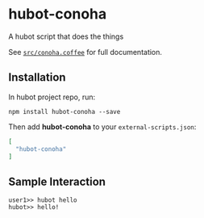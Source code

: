 # hubot-conoha

A hubot script that does the things

See [`src/conoha.coffee`](src/conoha.coffee) for full documentation.

## Installation

In hubot project repo, run:

`npm install hubot-conoha --save`

Then add **hubot-conoha** to your `external-scripts.json`:

```json
[
  "hubot-conoha"
]
```

## Sample Interaction

```
user1>> hubot hello
hubot>> hello!
```
